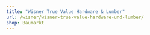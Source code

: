 ```yaml
---
title: "Wisner True Value Hardware & Lumber"
url: /wisner/wisner-true-value-hardware-und-lumber/
shop: Baumarkt
---
```

